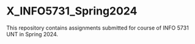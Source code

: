 # X_INFO5731_Spring2024
This repository contains assignments submitted for course of INFO 5731 UNT in Spring 2024.
